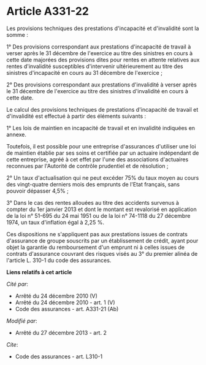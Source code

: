 # Article A331-22

Les provisions techniques des prestations d'incapacité et d'invalidité sont la somme : 

1° Des provisions correspondant aux prestations d'incapacité de travail à verser après le 31 décembre de l'exercice au titre
des sinistres en cours à cette date majorées des provisions dites pour rentes en attente relatives aux rentes d'invalidité
susceptibles d'intervenir ultérieurement au titre des sinistres d'incapacité en cours au 31 décembre de l'exercice ; 

2° Des provisions correspondant aux prestations d'invalidité à verser après le 31 décembre de l'exercice au titre des
sinistres d'invalidité en cours à cette date. 

Le calcul des provisions techniques de prestations d'incapacité de travail et d'invalidité est effectué à partir des éléments
suivants : 

1° Les lois de maintien en incapacité de travail et en invalidité indiquées en annexe. 

Toutefois, il est possible pour une entreprise d'assurances d'utiliser une loi de maintien établie par ses soins et certifiée
par un actuaire indépendant de cette entreprise, agréé à cet effet par l'une des associations d'actuaires reconnues par
l'Autorité de contrôle prudentiel et de résolution ; 

2° Un taux d'actualisation qui ne peut excéder 75% du taux moyen au cours des vingt-quatre derniers mois des emprunts de
l'Etat français, sans pouvoir dépasser 4,5% ;

3° Dans le cas des rentes allouées au titre des accidents survenus à compter du 1er janvier 2013 et dont le montant est
revalorisé en application de la loi n° 51-695 du 24 mai 1951 ou de la loi n° 74-1118 du 27 décembre 1974, un taux d'inflation
égal à 2,25 %.  

Ces dispositions ne s'appliquent pas aux prestations issues de contrats d'assurance de groupe souscrits par un établissement
de crédit, ayant pour objet la garantie du remboursement d'un emprunt ni à celles issues de contrats d'assurance couvrant des
risques visés au 3° du premier alinéa de l'article L. 310-1 du code des assurances.

**Liens relatifs à cet article**

_Cité par_:

  - Arrêté du 24 décembre 2010 (V)
  - Arrêté du 24 décembre 2010 - art. 1 (V)
  - Code des assurances - art. A331-21 (Ab)

_Modifié par_:

  - Arrêté du 27 décembre 2013 - art. 2

_Cite_:

  - Code des assurances - art. L310-1
